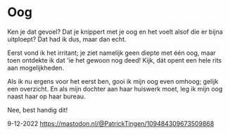 # Oog

Ken je dat gevoel? Dat je knippert met je oog en het voelt alsof die er bijna uitploept? Dat had ik dus, maar dan echt. 

Eerst vond ik het irritant; je ziet namelijk geen diepte met één oog, maar toen ontdekte ik dat 'ie het gewoon nog deed! Kijk, dát opent een hele rits aan mogelijkheden. 

Als ik nu ergens voor het eerst ben, gooi ik mijn oog even omhoog; gelijk een overzicht. En als mijn dochter aan haar huiswerk moet, leg ik mijn oog naast haar op haar bureau. 

Nee, best handig dit! 

9-12-2022 
https://mastodon.nl/@PatrickTingen/109484309673509868